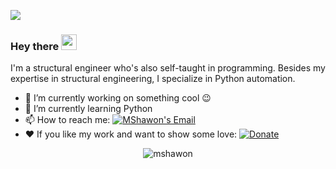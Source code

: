 ![](https://visitor-badge.glitch.me/badge?page_id=MShawon.MShawon)
### Hey there <img src="https://media.giphy.com/media/hvRJCLFzcasrR4ia7z/giphy.gif" width="25px"> 
I'm a structural engineer who's also self-taught in programming. Besides my expertise in structural engineering, I specialize in Python automation.
- 🔭 I’m currently working on something cool :wink:
- 🌱 I’m currently learning Python
- 📫 How to reach me: [![MShawon's Email](https://img.shields.io/badge/gmail-%23DD0031.svg?&style=for-the-badge&logo=gmail&logoColor=white)](mailto:shawonk440@gmail.com)
- ❤️ If you like my work and want to show some love: [![Donate](https://img.shields.io/badge/PayPal-green.svg?logo=paypal)](https://paypal.me/mshawon1)

<!--
**MShawon/MShawon** is a ✨ _special_ ✨ repository because its `README.md` (this file) appears on your GitHub profile.

Here are some ideas to get you started:

- 🔭 I’m currently working on ...
- 🌱 I’m currently learning ...
- 👯 I’m looking to collaborate on ...
- 🤔 I’m looking for help with ...
- 💬 Ask me about ...
- 📫 How to reach me: ...
- 😄 Pronouns: ...
- ⚡ Fun fact: ...
-->

<p align="center"> <img src="https://github-readme-stats.vercel.app/api?username=MShawon&show_icons=true&theme=dark" alt="mshawon" />
